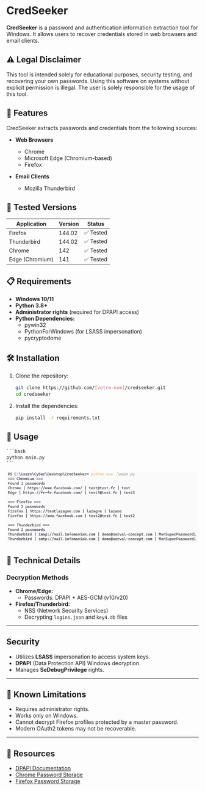 # CredSeeker

**CredSeeker** is a password and authentication information extraction tool for Windows. It allows users to recover credentials stored in web browsers and email clients.

## ⚠️ Legal Disclaimer

This tool is intended solely for educational purposes, security testing, and recovering your own passwords. Using this software on systems without explicit permission is illegal. The user is solely responsible for the usage of this tool.

## 🚀 Features

CredSeeker extracts passwords and credentials from the following sources:

- **Web Browsers**
  - Chrome
  - Microsoft Edge (Chromium-based)
  - Firefox

- **Email Clients**
  - Mozilla Thunderbird

## 🧪 Tested Versions

| Application    | Version | Status |
|----------------|---------|--------|
| Firefox        | 144.02  | ✅ Tested |
| Thunderbird    | 144.02  | ✅ Tested |
| Chrome         | 142     | ✅ Tested |
| Edge (Chromium)| 141     | ✅ Tested |

## 📋 Requirements

- **Windows 10/11**
- **Python 3.8+**
- **Administrator rights** (required for DPAPI access)
- **Python Dependencies:**
  - pywin32
  - PythonForWindows (for LSASS impersonation)
  - pycryptodome

## 🛠️ Installation

1. Clone the repository:
   ```bash
   git clone https://github.com/[votre-nom]/credseeker.git
   cd credseeker
   ```

2. Install the dependencies:
    ```bash
    pip install -r requirements.txt
    ```

## 🎯 Usage
    ```bash
    python main.py
    ```

![CredSeeker.png](.github/pictures/CredSeeker.png)

## 🔧 Technical Details

### Decryption Methods
- **Chrome/Edge:**
  - Passwords: DPAPI + AES-GCM (v10/v20)
- **Firefox/Thunderbird:**
  - NSS (Network Security Services)
  - Decrypting `logins.json` and `key4.db` files

---

## Security
- Utilizes **LSASS** impersonation to access system keys.
- **DPAPI** (Data Protection API) Windows decryption.
- Manages **SeDebugPrivilege** rights.

---

## 🚨 Known Limitations
- Requires administrator rights.
- Works only on Windows.
- Cannot decrypt Firefox profiles protected by a master password.
- Modern OAuth2 tokens may not be recoverable.

---

## 🔗 Resources
- [DPAPI Documentation](https://docs.microsoft.com/en-us/windows/win32/api/dpapi/)
- [Chrome Password Storage](https://chromium.googlesource.com/chromium/src/+/main/components/os_crypt/)
- [Firefox Password Storage](https://developer.mozilla.org/en-US/docs/Mozilla/Tech/NSS)

